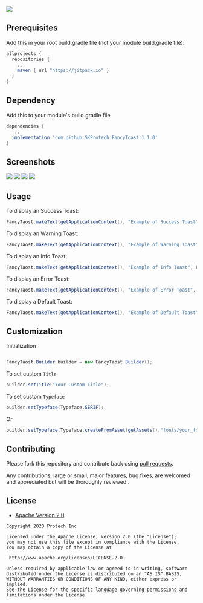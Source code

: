 [![](https://jitpack.io/v/SKProtech/FancyToast.svg)](https://jitpack.io/#SKProtech/FancyToast)

## Prerequisites

Add this in your root build.gradle file (not your module build.gradle file):
```gradle
allprojects {
  repositories {
    ...
    maven { url "https://jitpack.io" }
  }
}
```
## Dependency

Add this to your module's build.gradle file
```gradle
dependencies {
  ...
  implementation 'com.github.SKProtech:FancyToast:1.1.0'
}
```
## Screenshots

<img src="https://github.com/SKProtech/FancyToast/blob/master/Screenshot_20210504-132720.png"/>
<img src="https://github.com/SKProtech/FancyToast/blob/master/Screenshot_20210504-132714.png"/>
<img src="https://github.com/SKProtech/FancyToast/blob/master/Screenshot_20210504-132709.png"/>
<img src="https://github.com/SKProtech/FancyToast/blob/master/Screenshot_20210504-132648.png"/>


## Usage

To display an Success Toast:
```java
FancyTaost.makeText(getApplicationContext(), "Example of Success Toast", FancyTaost.LENGTH_LONG, FancyTaost.SUCCESS).show();
```
To display an Warning Toast:
```java
FancyTaost.makeText(getApplicationContext(), "Example of Warning Toast", FancyTaost.LENGTH_LONG, FancyTaost.WARNING).show();
```
To display an Info Toast:
```java
FancyTaost.makeText(getApplicationContext(), "Example of Info Toast", FancyTaost.LENGTH_LONG, FancyTaost.INFO).show();
```
To display an Error Toast:
```java
FancyTaost.makeText(getApplicationContext(), "Example of Error Toast", FancyTaost.LENGTH_LONG, FancyTaost.ERROR).show();
```

To display a Default Toast:
```java
FancyTaost.makeText(getApplicationContext(), "Example of Default Toast", FancyTaost.LENGTH_LONG, FancyTaost.DEFAULT).show();
```

## Customization

Initialization
```java

FancyTaost.Builder builder = new FancyTaost.Builder();
```
To set custom `Title`
```java
builder.setTitle("Your Custom Title");
```
To set custom `Typeface`
```java
builder.setTypeface(Typeface.SERIF);
```
Or
```java
builder.setTypeface(Typeface.createFromAsset(getAssets(),"fonts/your_font.ttf"));
```

## Contributing

Please fork this repository and contribute back using
[pull requests](https://github.com/SKProtech/FancyToast/pulls).

Any contributions, large or small, major features, bug fixes, are welcomed and appreciated
but will be thoroughly reviewed .

## License

* [Apache Version 2.0](http://www.apache.org/licenses/LICENSE-2.0.html)

```
Copyright 2020 Protech Inc

Licensed under the Apache License, Version 2.0 (the "License");
you may not use this file except in compliance with the License.
You may obtain a copy of the License at

 http://www.apache.org/licenses/LICENSE-2.0

Unless required by applicable law or agreed to in writing, software
distributed under the License is distributed on an "AS IS" BASIS,
WITHOUT WARRANTIES OR CONDITIONS OF ANY KIND, either express or implied.
See the License for the specific language governing permissions and
limitations under the License.
